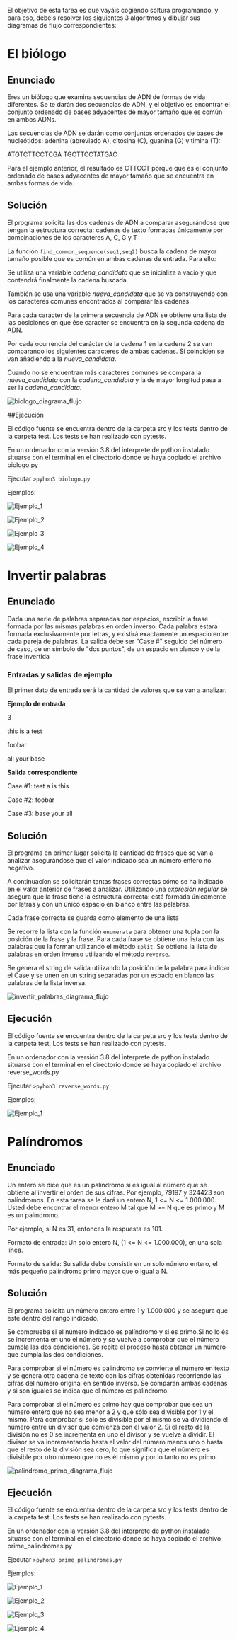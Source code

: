 El objetivo de esta tarea es que vayáis cogiendo soltura programando, y para eso, debéis resolver los siguientes 3 algoritmos y dibujar sus diagramas de flujo correspondientes:

# El biólogo
## Enunciado

Eres un biólogo que examina secuencias de ADN de formas de vida diferentes. Se te darán dos secuencias de ADN, y el objetivo es encontrar el conjunto ordenado de bases adyacentes de mayor tamaño que es común en ambos ADNs.

Las secuencias de ADN se darán como conjuntos ordenados de bases de nucleótidos: adenina (abreviado A), citosina (C), guanina (G) y timina (T):

ATGTCTTCCTCGA TGCTTCCTATGAC

Para el ejemplo anterior, el resultado es CTTCCT porque que es el conjunto ordenado de bases adyacentes de mayor tamaño que se encuentra en ambas formas de vida.

## Solución

El programa solicita las dos cadenas de ADN a comparar asegurándose que tengan la estructura correcta: cadenas de texto formadas únicamente por combinaciones de los caracteres A, C, G y T

La función `find_common_sequence(seq1,seq2)` busca la cadena de mayor tamaño posible que es común en ambas cadenas de entrada. Para ello:

Se utiliza una variable *cadena_candidata* que se inicializa a vacio y que contendrá finalmente la cadena buscada.

También se usa una variable *nueva_candidata* que se va construyendo con los caracteres comunes encontrados al comparar las cadenas.

Para cada carácter de la primera secuencia de ADN se obtiene una lista de las posiciones en que ése caracter se encuentra en la segunda cadena de ADN. 

Por cada ocurrencia del carácter de la cadena 1 en la cadena 2 se van comparando los siguientes caracteres de ambas cadenas. Si coinciden se van añadiendo a la *nueva_candidata*.

Cuando no se encuentran más caracteres comunes se compara la *nueva_candidata* con la *cadena_candidata* y la de mayor longitud pasa a ser la *cadena_candidata*.

![biologo_diagrama_flujo](el_biologo/img/biologo_flowchart.png)

##Ejecución

El código fuente se encuentra dentro de la carpeta src y los tests dentro de la carpeta test.
Los tests se han realizado con pytests.

En un ordenador con la versión 3.8 del interprete de python instalado situarse con el terminal en el directorio donde se haya copiado el archivo biologo.py

Ejecutar `>pyhon3 biologo.py` 

Ejemplos:

![Ejemplo_1](el_biologo/img/biologo_ejemplo1.png)

![Ejemplo_2](el_biologo/img/biologo_ejemplo2.png)

![Ejemplo_3](el_biologo/img/biologo_ejemplo3.png)

![Ejemplo_4](el_biologo/img/biologo_ejemplo4.png)




# Invertir palabras
## Enunciado
Dada una serie de palabras separadas por espacios, escribir la frase formada por las mismas palabras en orden inverso.
Cada palabra estará formada exclusivamente por letras, y existirá exactamente un espacio entre cada pareja de palabras.
La salida debe ser "Case #" seguido del número de caso, de un símbolo de "dos puntos", de un espacio en blanco
y de la frase invertida

### Entradas y salidas de ejemplo
El primer dato de entrada será la cantidad de valores que se van a analizar.

**Ejemplo de entrada**

3

this is a test

foobar

all your base



**Salida correspondiente**

Case #1: test a is this

Case #2: foobar

Case #3: base your all

## Solución

El programa en primer lugar solicita la cantidad de frases que se van a analizar asegurándose que el valor indicado sea un número entero no negativo.

A continuacíon se solicitarán tantas frases correctas cómo se ha indicado en el valor anterior de frases a analizar. Utilizando una *expresión regular* se asegura que la frase tiene la estructuta correcta: está formada únicamente por letras y con un único espacio en blanco entre las palabras.

Cada frase correcta se guarda como elemento de una lista

Se recorre la lista con la función `enumerate` para obtener una tupla con la posición de la frase y la frase. Para cada frase se obtiene una lista con las palabras que la forman utilizando el método `split`. Se obtiene la lista de palabras en orden inverso utilizando el método `reverse`.

Se genera el string de salida utilizando la posición de la palabra para indicar el Case y se unen en un string separadas por un espacio en blanco las palabras de la lista inversa.

![invertir_palabras_diagrama_flujo](invertir_palabras/img/invertir_palabras_flowchart.png)

## Ejecución
El código fuente se encuentra dentro de la carpeta src y los tests dentro de la carpeta test.
Los tests se han realizado con pytests.

En un ordenador con la versión 3.8 del interprete de python instalado situarse con el terminal en el directorio donde se haya copiado el archivo reverse_words.py

Ejecutar `>pyhon3 reverse_words.py` 

Ejemplos:

![Ejemplo_1](invertir_palabras/img/invertir_palabras_ejemplo1.png)


# Palíndromos
## Enunciado
Un entero se dice que es un palíndromo si es igual al número que se obtiene al invertir el orden de sus cifras.
Por ejemplo, 79197 y 324423 son palíndromos. En esta tarea se le dará un entero N, 1 <= N <= 1.000.000.
Usted debe encontrar el menor entero M tal que M >= N que es primo y M es un palíndromo.

Por ejemplo, si N es 31, entonces la respuesta es 101.

Formato de entrada:
Un solo entero N, (1 <= N <= 1.000.000), en una sola línea.

Formato de salida:
Su salida debe consistir en un solo número entero, el más pequeño palíndromo primo mayor que o igual a N.

## Solución

El programa solicita un número entero entre 1 y 1.000.000 y se asegura que esté dentro del rango indicado.

Se comprueba si el número indicado es palíndromo y si es primo.Si no lo és se incrementa en uno el número y se vuelve a comprobar que el número cumpla las dos condiciones. Se repite el proceso hasta obtener un número que cumpla las dos condiciones.

Para comprobar si el número es palindromo se convierte el número en texto y se genera otra cadena de texto con las cifras obtenidas recorriendo las cifras del número original en sentido inverso. Se comparan ambas cadenas y si son iguales se indica que el número es palíndromo.

Para comprobar si el número es primo hay que comprobar que sea un número entero que no sea menor a 2 y que sólo sea divisible por 1 y el mismo.
Para comprobar si solo es divisible por el mismo se va dividiendo el número entre un divisor que comienza con el valor 2. Si el resto de la división no es 0 se incrementa en uno el divisor y se vuelve a dividir. El divisor se va incrementando hasta el valor del número menos uno o hasta que el resto de la división sea cero, lo que significa que el número es divisible por otro número que no es él mismo y por lo tanto no es primo.

![palindromo_primo_diagrama_flujo](palindromo_primo/img/palindromo_primo_flowchart.png)

## Ejecución

El código fuente se encuentra dentro de la carpeta src y los tests dentro de la carpeta test.
Los tests se han realizado con pytests.

En un ordenador con la versión 3.8 del interprete de python instalado situarse con el terminal en el directorio donde se haya copiado el archivo prime_palindromes.py

Ejecutar `>pyhon3 prime_palindromes.py` 

Ejemplos:

![Ejemplo_1](palindromo_primo/img/palindromo_primo_ejemplo1.png)

![Ejemplo_2](palindromo_primo/img/palindromo_primo_ejemplo2.png)

![Ejemplo_3](palindromo_primo/img/palindromo_primo_ejemplo3.png)

![Ejemplo_4](palindromo_primo/img/palindromo_primo_ejemplo4.png)




